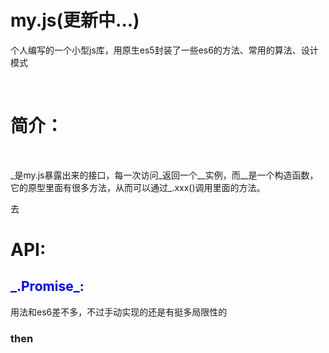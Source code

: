 # my.js(更新中...)
个人编写的一个小型js库，用原生es5封装了一些es6的方法、常用的算法、设计模式
   <style>
h2{color:blue}
</style>
<div>
  <h1>简介：</h1>
  <p>_是my.js暴露出来的接口，每一次访问_返回一个__实例，而__是一个构造函数，它的原型里面有很多方法，从而可以通过_.xxx()调用里面的方法。</p>去
<div><h1>API:</h1>
 <h2>_.Promise_:</h2>
 <p>用法和es6差不多，不过手动实现的还是有挺多局限性的</p><h3>then</h3>
 </div>
</div>
